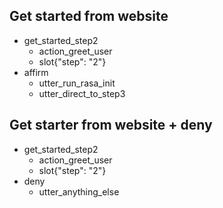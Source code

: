 ## Get started from website
* get_started_step2
    - action_greet_user
    - slot{"step": "2"}
* affirm
    - utter_run_rasa_init
    - utter_direct_to_step3

## Get starter from website + deny
* get_started_step2
	- action_greet_user
	- slot{"step": "2"}
* deny
	- utter_anything_else

